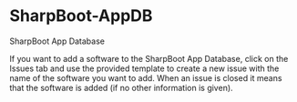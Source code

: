 # SharpBoot-AppDB
SharpBoot App Database


If you want to add a software to the SharpBoot App Database, click on the Issues tab and use the provided template to create a new issue with the name of the software you want to add. When an issue is closed it means that the software is added (if no other information is given).
